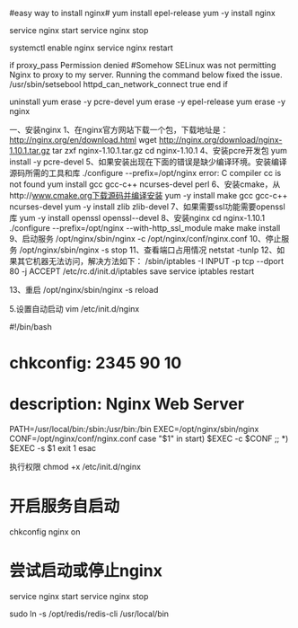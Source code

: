 ﻿#easy way to install nginx#
yum install epel-release
yum -y install nginx


service nginx start
service nginx stop

systemctl enable nginx
service nginx restart

if proxy_pass Permission denied
#Somehow SELinux was not permitting Nginx to proxy to my server. Running the command below fixed the issue.
/usr/sbin/setsebool httpd_can_network_connect true 
end if

uninstall
yum erase -y pcre-devel 
yum erase -y epel-release
yum erase -y nginx 


一、安装nginx 
1、在nginx官方网站下载一个包，下载地址是：http://nginx.org/en/download.html 
wget http://nginx.org/download/nginx-1.10.1.tar.gz
tar zxf nginx-1.10.1.tar.gz
cd nginx-1.10.1
4、安装pcre开发包 
yum install -y pcre-devel 
5、如果安装出现在下面的错误是缺少编译环境。安装编译源码所需的工具和库 
./configure --prefix=/opt/nginx  error: C compiler cc is not found 
yum install gcc gcc-c++ ncurses-devel perl 
6、安装cmake，从http://www.cmake.org下载源码并编译安装 
yum -y install make gcc gcc-c++ ncurses-devel 
yum -y install zlib zlib-devel 
7、如果需要ssl功能需要openssl库 
yum -y install openssl openssl--devel 
8、安装nginx 
cd nginx-1.10.1
./configure --prefix=/opt/nginx --with-http_ssl_module
make 
make install 
9、启动服务 
/opt/nginx/sbin/nginx  -c /opt/nginx/conf/nginx.conf 
10、停止服务 
/opt/nginx/sbin/nginx -s stop 
11、查看端口占用情况 
netstat -tunlp 
12、如果其它机器无法访问，解决方法如下： 
/sbin/iptables -I INPUT -p tcp --dport 80 -j ACCEPT
/etc/rc.d/init.d/iptables save
service iptables restart

13、重启
/opt/nginx/sbin/nginx -s reload



5.设置自动启动
vim /etc/init.d/nginx

#!/bin/bash
# chkconfig:  2345 90 10
# description:  Nginx Web Server
PATH=/usr/local/bin:/sbin:/usr/bin:/bin
EXEC=/opt/nginx/sbin/nginx
CONF=/opt/nginx/conf/nginx.conf
case "$1" in
    start)
        $EXEC -c $CONF
        ;;
    *)
        $EXEC -s $1
        exit 1
esac

执行权限
chmod +x /etc/init.d/nginx 

# 开启服务自启动
chkconfig nginx on

# 尝试启动或停止nginx
service nginx start
service nginx stop

sudo ln -s /opt/redis/redis-cli /usr/local/bin



